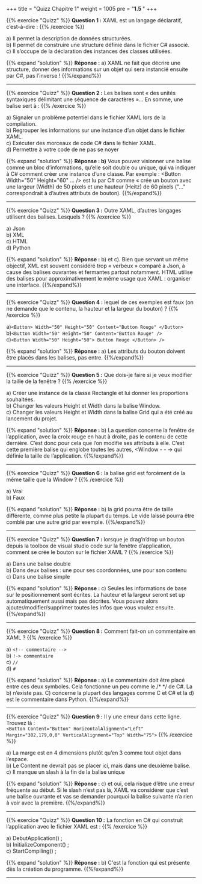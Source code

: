 +++
title = "Quizz Chapitre 1"
weight = 1005
pre = "<b>1.5 </b>"
+++

{{% exercice "Quizz" %}}
**Question 1 :** XAML est un langage déclaratif, c’est-à-dire : 
{{% /exercice %}}

a)	Il permet la description de données structurées.  
b)	Il permet de construire une structure définie dans le fichier C# associé.  
c)	Il s’occupe de la déclaration des instances des classes utilisées.  

{{% expand "solution" %}}
**Réponse :** a) XAML ne fait que décrire une structure, donner des informations sur un objet qui sera instancié ensuite par C#, pas l’inverse !
{{%/expand%}}

---

{{% exercice "Quizz" %}}
**Question 2 :** Les balises sont « des unités syntaxiques délimitant une séquence de caractères »… En somme, une balise sert à : 
{{% /exercice %}}

a)	Signaler un problème potentiel dans le fichier XAML lors de la compilation.  
b)	Regrouper les informations sur une instance d’un objet dans le fichier XAML.  
c)	Exécuter des morceaux de code C# dans le fichier XAML.  
d)	Permettre à votre code de ne pas se noyer

{{% expand "solution" %}}
**Réponse : b)** Vous pouvez visionner une balise comme un bloc d’informations, qu’elle soit double ou unique, qui va indiquer à C# comment créer une instance d’une classe. Par exemple : <Button Width="50" Height="60" … /> est lu par C# comme « crée un bouton avec une largeur (Width) de 50 pixels et une hauteur (Heitz) de 60 pixels ("…" correspondrait à d’autres attributs de bouton).
{{%/expand%}}

---

{{% exercice "Quizz" %}}
**Question 3 :** Outre XAML, d’autres langages utilisent des balises. Lesquels ?
{{% /exercice %}}

a)	Json  
b)	XML  
c)	HTML  
d)	Python

{{% expand "solution" %}}
**Réponse :** b) et c). Bien que servant un même objectif, XML est souvent considéré trop « verbeux » comparé à Json, à cause des balises ouvrantes et fermantes partout notamment. HTML utilise des balises pour approximativement le même usage que XAML : organiser une interface. 
{{%/expand%}}

---

{{% exercice "Quizz" %}}
**Question 4 :** lequel de ces exemples est faux (on ne demande que le contenu, la hauteur et la largeur du bouton) ? 
{{% /exercice %}}

a)```<Button> Width="50" Height="50" Content="Button Rouge" </Button> ```  
b)```<Button Width="50" Height="50" Content="Button Rouge" /> ```  
c)```<Button Width="50" Height="50"> Button Rouge </Button> /> ```

{{% expand "solution" %}}
**Réponse :** a) Les attributs du bouton doivent être placés dans les balises, pas entre.
{{%/expand%}}

---

{{% exercice "Quizz" %}}
**Question 5 :** Que dois-je faire si je veux modifier la taille de la fenêtre ? 
{{% /exercice %}}

a)	Créer une instance de la classe Rectangle et lui donner les proportions souhaitées.  
b)	Changer les valeurs Height et Width dans la balise Window.  
c)	Changer les valeurs Height et Width dans la balise Grid qui a été créé au lancement du projet.

{{% expand "solution" %}}
**Réponse :** b) La question concerne la fenêtre de l’application, avec la croix rouge en haut à droite, pas le contenu de cette dernière. C’est donc pour cela que l’on modifie ses attributs à elle. C’est cette première balise qui englobe toutes les autres, <Window - - -> </Window> qui définie la taille de l’application.
{{%/expand%}}

---

{{% exercice "Quizz" %}}
**Question 6 :** la balise grid est forcément de la même taille que la Window ?
{{% /exercice %}}

a)	Vrai  
b)	Faux  

{{% expand "solution" %}}
**Réponse :**  b) la grid pourra être de taille différente, comme plus petite la plupart du temps. Le vide laissé pourra être comblé par une autre grid par exemple.
{{%/expand%}}

---

{{% exercice "Quizz" %}}
**Question 7 :** lorsque je drag’n’drop un bouton depuis la toolbox de visual studio code sur la fenêtre d’application, comment se crée le bouton sur le fichier XAML ? 
{{% /exercice %}}

a)	Dans une balise double  
b)	Dans deux balises : une pour ses coordonnées, une pour son contenu  
c)	Dans une balise simple  
 
{{% expand "solution" %}}
**Réponse :** c) Seules les informations de base sur le positionnement sont écrites. La hauteur et la largeur seront set up automatiquement aussi mais pas décrites. Vous pouvez alors ajouter/modifier/supprimer toutes les infos que vous voulez ensuite.
{{%/expand%}}

---

{{% exercice "Quizz" %}}
**Question 8 :** Comment fait-on un commentaire en XAML ?
{{% /exercice %}}

a)	``<!-- commentaire -->``  
b)	``!-> commentaire  ``  
c)	``//  ``  
d)	``#  ``

 
{{% expand "solution" %}}
**Réponse :** a) Le commentaire doit être placé entre ces deux symboles. Cela fonctionne un peu comme le /* */ de C#. La b) n’existe pas. C) concerne la plupart des langages comme C et C# et la d) est le commentaire dans Python.
{{%/expand%}}

---

{{% exercice "Quizz" %}}
**Question 9 :** Il y une erreur dans cette ligne. Trouvez là :  
``<Button Content="Button" HorizontalAlignment="Left" Margin="302,179,0,0" VerticalAlignment="Top" Width="75">``
{{% /exercice %}}

a)	La marge est en 4 dimensions plutôt qu’en 3 comme tout objet dans l’espace.  
b)	Le Content ne devrait pas se placer ici, mais dans une deuxième balise.  
c)	Il manque un slash à la fin de la balise unique

{{% expand "solution" %}}
**Réponse :**  c) et oui, cela risque d’être une erreur fréquente au début. Si le slash n’est pas là, XAML va considérer que c’est une balise ouvrante et vas se demander pourquoi la balise suivante n’a rien à voir avec la première.
{{%/expand%}}

---

{{% exercice "Quizz" %}}
**Question 10 :** La fonction en C# qui construit l’application avec le fichier XAML est : 
{{% /exercice %}}

a)	DebutApplication() ;  
b)	InitializeComponent() ;  
c)	StartCompiling() ;  

{{% expand "solution" %}}
**Réponse :**  b) C'est la fonction qui est présente dès la création du programme.
{{%/expand%}}

---